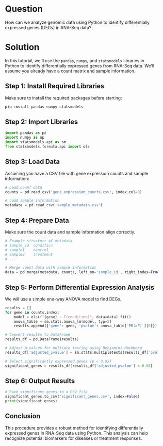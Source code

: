 # Question
How can we analyze genomic data using Python to identify differentially expressed genes (DEGs) in RNA-Seq data?

# Solution

In this tutorial, we'll use the `pandas`, `numpy`, and `statsmodels` libraries in Python to identify differentially expressed genes from RNA-Seq data. We'll assume you already have a count matrix and sample information.

## Step 1: Install Required Libraries

Make sure to install the required packages before starting:

```bash
pip install pandas numpy statsmodels
```

## Step 2: Import Libraries

```python
import pandas as pd
import numpy as np
import statsmodels.api as sm
from statsmodels.formula.api import ols
```

## Step 3: Load Data

Assuming you have a CSV file with gene expression counts and sample information:

```python
# Load count data
counts = pd.read_csv('gene_expression_counts.csv', index_col=0)

# Load sample information
metadata = pd.read_csv('sample_metadata.csv')
```

## Step 4: Prepare Data

Make sure the count data and sample information align correctly.

```python
# Example structure of metadata
# sample_id  condition
# sample1    control
# sample2    treatment
# ...

# Merge count data with sample information
data = pd.merge(metadata, counts, left_on='sample_id', right_index=True)
```

## Step 5: Perform Differential Expression Analysis

We will use a simple one-way ANOVA model to find DEGs.

```python
results = []
for gene in counts.index:
    model = ols(f"{gene} ~ C(condition)", data=data).fit()
    anova_table = sm.stats.anova_lm(model, typ=2)
    results.append({'gene': gene, 'pvalue': anova_table['PR(>F)'][0]})

# Convert results to DataFrame
results_df = pd.DataFrame(results)

# Adjust p-values for multiple testing using Benjamini-Hochberg
results_df['adjusted_pvalue'] = sm.stats.multipletests(results_df['pvalue'], method='fdr_bh')[1]

# Select significantly expressed genes (p < 0.05)
significant_genes = results_df[results_df['adjusted_pvalue'] < 0.05]
```

## Step 6: Output Results

```python
# Save significant genes to a CSV file
significant_genes.to_csv('significant_genes.csv', index=False)
print(significant_genes)
```

## Conclusion

This procedure provides a robust method for identifying differentially expressed genes in RNA-Seq data using Python. This analysis can help recognize potential biomarkers for diseases or treatment responses.